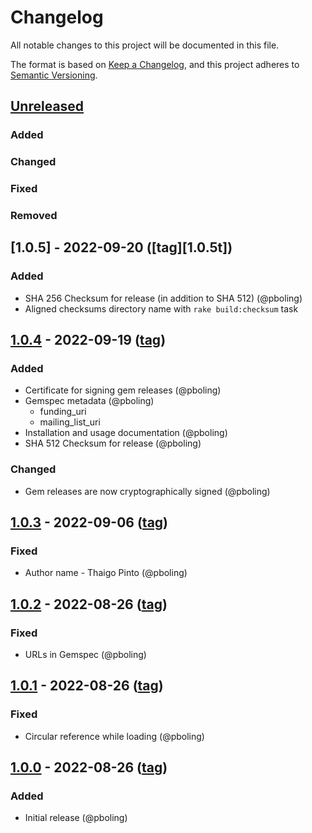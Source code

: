 # Changelog
All notable changes to this project will be documented in this file.

The format is based on [Keep a Changelog](https://keepachangelog.com/en/1.0.0/),
and this project adheres to [Semantic Versioning](https://semver.org/spec/v2.0.0.html).

## [Unreleased]
### Added
### Changed
### Fixed
### Removed

## [1.0.5] - 2022-09-20 ([tag][1.0.5t])
### Added
- SHA 256 Checksum for release (in addition to SHA 512) (@pboling)
- Aligned checksums directory name with `rake build:checksum` task

## [1.0.4] - 2022-09-19 ([tag][1.0.4t])
### Added
- Certificate for signing gem releases (@pboling)
- Gemspec metadata (@pboling)
  - funding_uri
  - mailing_list_uri
- Installation and usage documentation (@pboling)
- SHA 512 Checksum for release (@pboling)
### Changed
- Gem releases are now cryptographically signed (@pboling)

## [1.0.3] - 2022-09-06 ([tag][1.0.3t])
### Fixed
- Author name - Thaigo Pinto (@pboling)

## [1.0.2] - 2022-08-26 ([tag][1.0.2t])
### Fixed
- URLs in Gemspec (@pboling)

## [1.0.1] - 2022-08-26 ([tag][1.0.1t])
### Fixed
- Circular reference while loading (@pboling)

## [1.0.0] - 2022-08-26 ([tag][1.0.0t])
### Added
- Initial release (@pboling)

[Unreleased]: https://gitlab.com/oauth-xx/oauth-tty/-/compare/v1.0.4...main
[1.0.4]: https://gitlab.com/oauth-xx/oauth-tty/-/compare/v1.0.3...v1.0.4
[1.0.4t]: https://gitlab.com/oauth-xx/oauth-tty/-/releases/tag/v1.0.4
[1.0.3]: https://gitlab.com/oauth-xx/oauth-tty/-/compare/v1.0.2...v1.0.3
[1.0.3t]: https://gitlab.com/oauth-xx/oauth-tty/-/releases/tag/v1.0.3
[1.0.2]: https://gitlab.com/oauth-xx/oauth-tty/-/compare/v1.0.1...v1.0.2
[1.0.2t]: https://gitlab.com/oauth-xx/oauth-tty/-/releases/tag/v1.0.2
[1.0.1]: https://gitlab.com/oauth-xx/oauth-tty/-/compare/v1.0.0...v1.0.1
[1.0.1t]: https://gitlab.com/oauth-xx/oauth-tty/-/releases/tag/v1.0.1
[1.0.0]: https://gitlab.com/oauth-xx/oauth-tty/-/releases/tag/v1.0.0
[1.0.0t]: https://gitlab.com/oauth-xx/oauth-tty/-/releases/tag/v1.0.0
